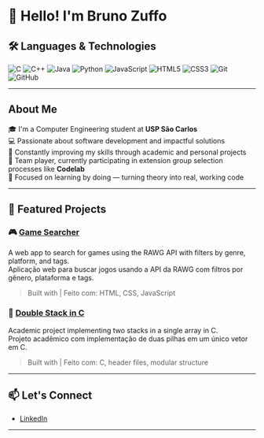 # 👋 Hello! I'm Bruno Zuffo

## 🛠️ Languages & Technologies

![C](https://img.shields.io/badge/-C-00599C?logo=c&logoColor=white)
![C++](https://img.shields.io/badge/-C++-00599C?logo=c%2B%2B&logoColor=white)
![Java](https://img.shields.io/badge/-Java-007396?logo=java&logoColor=white)
![Python](https://img.shields.io/badge/-Python-3776AB?logo=python&logoColor=white)
![JavaScript](https://img.shields.io/badge/-JavaScript-F7DF1E?logo=javascript&logoColor=000)
![HTML5](https://img.shields.io/badge/-HTML5-E34F26?logo=html5&logoColor=white)
![CSS3](https://img.shields.io/badge/-CSS3-1572B6?logo=css3&logoColor=white)
![Git](https://img.shields.io/badge/-Git-F05032?logo=git&logoColor=white)
![GitHub](https://img.shields.io/badge/-GitHub-181717?logo=github&logoColor=white)

---

## About Me

🎓 I'm a Computer Engineering student at **USP São Carlos**  
💻 Passionate about software development and impactful solutions  
🌱 Constantly improving my skills through academic and personal projects  
🤝 Team player, currently participating in extension group selection processes like **Codelab**  
🚀 Focused on learning by doing — turning theory into real, working code  

---

## 📌 Featured Projects

### 🎮 [Game Searcher](https://github.com/CLQueirozz/Codelab)
A web app to search for games using the RAWG API with filters by genre, platform, and tags.  
Aplicação web para buscar jogos usando a API da RAWG com filtros por gênero, plataforma e tags.  
> Built with | Feito com: HTML, CSS, JavaScript

### 🧩 [Double Stack in C](https://github.com/BrunoZuffo/Double-Stack)
Academic project implementing two stacks in a single array in C.  
Projeto acadêmico com implementação de duas pilhas em um único vetor em C.  
> Built with | Feito com: C, header files, modular structure

---

## 📫 Let's Connect

- [LinkedIn](https://www.linkedin.com/in/bruno-zuffo-10088b216)

---
